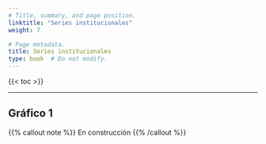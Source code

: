 ```yaml
---
# Title, summary, and page position.
linktitle: "Series institucionales"
weight: 7

# Page metadata.
title: Series institucionales
type: book  # Do not modify.
---
```


{{< toc >}}

---

## Gráfico 1

{{% callout note %}}
En construcción
{{% /callout %}}